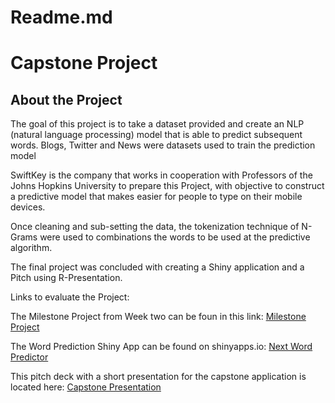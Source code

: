 #	Readme.md

#	Capstone Project

##	About the Project

The goal of this project is to take a dataset provided and create an NLP (natural language processing) model that is able to predict subsequent words. Blogs, Twitter and News were datasets used to train the prediction model

SwiftKey is the company that works in cooperation with Professors of the Johns Hopkins University to prepare this Project, with objective to construct a predictive model that makes easier for people to type on their mobile devices.

Once cleaning and sub-setting the data, the tokenization technique of N-Grams were used to combinations the words to be used at the predictive algorithm.

The final project was concluded with creating a Shiny application and a Pitch using R-Presentation.

Links to evaluate the Project:

The Milestone Project from Week two can be foun in this link: [Milestone Project](http://www.rpubs.com/mmdaraja/capstonemilestonereport)

The Word Prediction Shiny App can be found on shinyapps.io: [Next Word Predictor](https://rajajayaram.shinyapps.io/CapstoneShiny/)

This pitch deck with a short presentation for the capstone application is located here: [Capstone Presentation](http://rpubs.com/mmdaraja/capstonepresentation)
